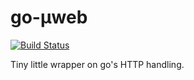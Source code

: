 # go-µweb

[![Build Status](https://travis-ci.org/ericmdantas/go-uweb.svg?branch=master)](https://travis-ci.org/ericmdantas/go-uweb)

Tiny little wrapper on go's HTTP handling.
